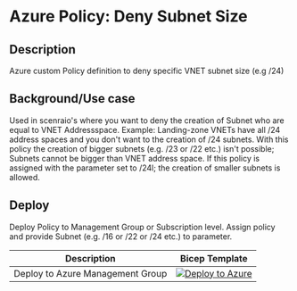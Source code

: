 # Azure Policy: Deny Subnet Size

## Description

Azure custom Policy definition to deny specific VNET subnet size (e.g /24)

## Background/Use case

Used in scenraio's where you want to deny the creation of Subnet who are equal to VNET Addressspace.
Example: Landing-zone VNETs have all /24 address spaces and you don't want to the creation of /24 subnets.
With this policy the creation of bigger subnets (e.g. /23 or /22 etc.) isn't possible; Subnets cannot be bigger than VNET address space.
If this policy is assigned with the parameter set to /24l; the creation of smaller subnets is allowed.
  
## Deploy

Deploy Policy to Management Group or Subscription level.
Assign policy and provide Subnet (e.g. /16 or /22 or /24 etc.) to parameter.

| Description | Bicep Template |
|---|---|
| Deploy to Azure Management Group| [![Deploy to Azure](https://aka.ms/deploytoazurebutton)](https://portal.azure.com/#create/Microsoft.Template/uri/https%3A%2F%2raw.githubusercontent.com/PieterbasNagengast/AzurePolicy-DenySubnetSize/main/SubnetPolicy.bicep?token=GHSAT0AAAAAABM4YKKGQIQKP4BV3KKBJXG2YPTE4HQ)|

